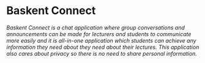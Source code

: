 # Baskent Connect

*Baskent Connect is a chat application where group conversations and announcements can be made for lecturers and students to communicate more easily and it is all-in-one application which students can achieve any information they need about they need about their lectures. This application also cares about privacy so there is no need to share personal information.*

